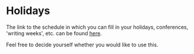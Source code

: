 # Holidays

The link to the schedule in which you can fill in your holidays, conferences, 'writing weeks', etc. can be found [here](https://docs.google.com/spreadsheets/d/140bnlm4aZmnljXkq_y7zIwg-XhUbV84gsZWy4cafreI/edit#gid=0).

Feel free to decide yourself whether you would like to use this.
